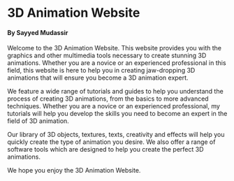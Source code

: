 # 3D Animation Website #
#### By Sayyed Mudassir ####

Welcome to the 3D Animation Website. This website provides you with the graphics and other multimedia tools necessary to create stunning 3D animations. Whether you are a novice or an experienced professional in this field, this website is here to help you in creating jaw-dropping 3D animations that will ensure you become a 3D animation expert.

We feature a wide range of tutorials and guides to help you understand the process of creating 3D animations, from the basics to more advanced techniques. Whether you are a novice or an experienced professional, my tutorials will help you develop the skills you need to become an expert in the field of 3D animation.

Our library of 3D objects, textures, texts, creativity and effects will help you quickly create the type of animation you desire. We also offer a range of software tools which are designed to help you create the perfect 3D animations.

We hope you enjoy the 3D Animation Website.
